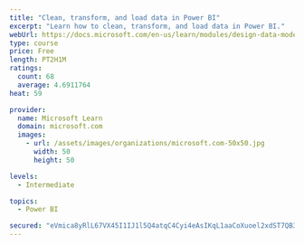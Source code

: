 ```yaml
---
title: "Clean, transform, and load data in Power BI"
excerpt: "Learn how to clean, transform, and load data in Power BI."
webUrl: https://docs.microsoft.com/en-us/learn/modules/design-data-model-power-bi/
type: course
price: Free
length: PT2H1M
ratings:
  count: 68
  average: 4.6911764
heat: 59

provider:
  name: Microsoft Learn
  domain: microsoft.com
  images:
    - url: /assets/images/organizations/microsoft.com-50x50.jpg
      width: 50
      height: 50

levels:
  - Intermediate

topics:
  - Power BI

secured: "eVmica8yRlL67VX45I1IJ1l5Q4atqC4Cyi4eAsIKqL1aaCoXuoel2xdST7QB3UT1dC8qcIYqNXt2bfFz8Fp4+Y1rObKY4namyPZ1CAG9U6eYLJylOfcdx14SR19CH/gBx8F9u+AVtfnwkpA6G7YWDJ1dyAsN7+ur7G9yvgOSHP+UVMQsIoITRbNEutpAgM7O0JIwK2Bh13HM2De5oeWBZ5v5ZzvqYBl1wZ4gtTV7PEsf1G7ckfEXIEhTSgg2h10DvVfZJTIU+ZMB/Ak5HCx0FeBne5OTSLrxAgVGFTRHoO8lb4ykDOfQ68ACu60gMkE/GOYSi6Dfo3NFkBP6pOm+jSHQx/8sXAt/yXR7UDQiFZanZPoyFQ7N5SF9D+K1DfZJs2fmV+uXrcmksTYkSa7ysA==;NH9AUJYC6L2lwIZG3/qKQQ=="
---
```


